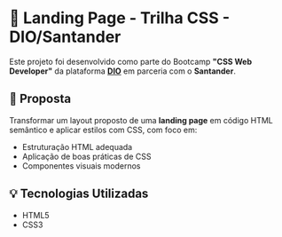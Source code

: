 # 🚀 Landing Page - Trilha CSS - DIO/Santander

Este projeto foi desenvolvido como parte do Bootcamp **"CSS Web Developer"** da plataforma **[DIO](https://www.dio.me/)** em parceria com o **Santander**.

## 📝 Proposta

Transformar um layout proposto de uma **landing page** em código HTML semântico e aplicar estilos com CSS, com foco em:

- Estruturação HTML adequada
- Aplicação de boas práticas de CSS
- Componentes visuais modernos

## 💡 Tecnologias Utilizadas

- HTML5
- CSS3



